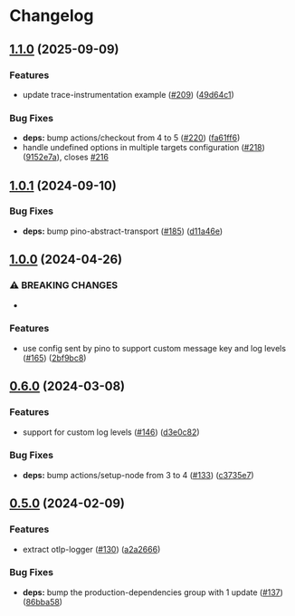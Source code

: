 # Changelog

## [1.1.0](https://github.com/pinojs/pino-opentelemetry-transport/compare/v1.0.1...v1.1.0) (2025-09-09)


### Features

* update trace-instrumentation example ([#209](https://github.com/pinojs/pino-opentelemetry-transport/issues/209)) ([49d64c1](https://github.com/pinojs/pino-opentelemetry-transport/commit/49d64c112a02441ecbd13e3cc91fae9cf85760e6))


### Bug Fixes

* **deps:** bump actions/checkout from 4 to 5 ([#220](https://github.com/pinojs/pino-opentelemetry-transport/issues/220)) ([fa61ff6](https://github.com/pinojs/pino-opentelemetry-transport/commit/fa61ff6c88a24936b451aeb45adc204b28913ac3))
* handle undefined options in multiple targets configuration ([#218](https://github.com/pinojs/pino-opentelemetry-transport/issues/218)) ([9152e7a](https://github.com/pinojs/pino-opentelemetry-transport/commit/9152e7a57dda15945c35fed33f4d387322efaf89)), closes [#216](https://github.com/pinojs/pino-opentelemetry-transport/issues/216)

## [1.0.1](https://github.com/pinojs/pino-opentelemetry-transport/compare/v1.0.0...v1.0.1) (2024-09-10)


### Bug Fixes

* **deps:** bump pino-abstract-transport ([#185](https://github.com/pinojs/pino-opentelemetry-transport/issues/185)) ([d11a46e](https://github.com/pinojs/pino-opentelemetry-transport/commit/d11a46e57bfdb953405f399b9c3bd5c6afa01a7c))

## [1.0.0](https://github.com/pinojs/pino-opentelemetry-transport/compare/v0.6.0...v1.0.0) (2024-04-26)


### ⚠ BREAKING CHANGES

* 

### Features

* use config sent by pino to support custom message key and log levels ([#165](https://github.com/pinojs/pino-opentelemetry-transport/issues/165)) ([2bf9bc8](https://github.com/pinojs/pino-opentelemetry-transport/commit/2bf9bc879bb0ff6e902b04ebbc89612d755ce927))

## [0.6.0](https://github.com/Vunovati/pino-opentelemetry-transport/compare/v0.5.0...v0.6.0) (2024-03-08)


### Features

* support for custom log levels ([#146](https://github.com/Vunovati/pino-opentelemetry-transport/issues/146)) ([d3e0c82](https://github.com/Vunovati/pino-opentelemetry-transport/commit/d3e0c82c2810ed1cd48bd892d54d1627fc92f2b6))


### Bug Fixes

* **deps:** bump actions/setup-node from 3 to 4 ([#133](https://github.com/Vunovati/pino-opentelemetry-transport/issues/133)) ([c3735e7](https://github.com/Vunovati/pino-opentelemetry-transport/commit/c3735e7ebd38c5d1893238e893490d4b353d5662))

## [0.5.0](https://github.com/Vunovati/pino-opentelemetry-transport/compare/v0.4.1...v0.5.0) (2024-02-09)


### Features

* extract otlp-logger ([#130](https://github.com/Vunovati/pino-opentelemetry-transport/issues/130)) ([a2a2666](https://github.com/Vunovati/pino-opentelemetry-transport/commit/a2a2666f75befda0e4b25a9c4e8e53c6f94953e7))


### Bug Fixes

* **deps:** bump the production-dependencies group with 1 update ([#137](https://github.com/Vunovati/pino-opentelemetry-transport/issues/137)) ([86bba58](https://github.com/Vunovati/pino-opentelemetry-transport/commit/86bba58d558382571878bd4b91fa322bf850e853))
